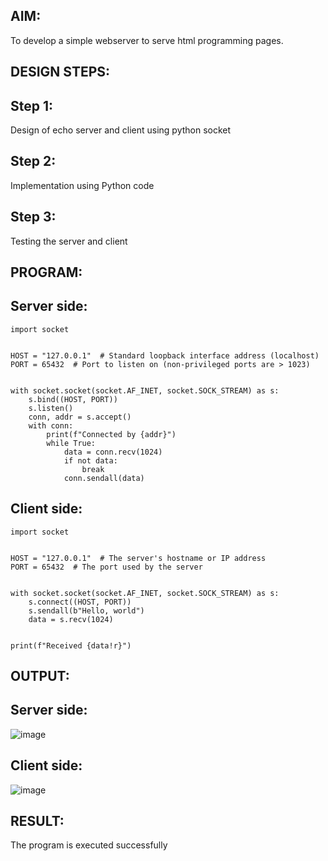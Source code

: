 ## AIM:

To develop a simple webserver to serve html programming pages.

## DESIGN STEPS:

## Step 1:

Design of echo server and client using python socket

## Step 2:

Implementation using Python code

## Step 3:

Testing the server and client

## PROGRAM:

## Server side:

```
import socket


HOST = "127.0.0.1"  # Standard loopback interface address (localhost)
PORT = 65432  # Port to listen on (non-privileged ports are > 1023)


with socket.socket(socket.AF_INET, socket.SOCK_STREAM) as s:
    s.bind((HOST, PORT))
    s.listen()
    conn, addr = s.accept()
    with conn:
        print(f"Connected by {addr}")
        while True:
            data = conn.recv(1024)
            if not data:
                break
            conn.sendall(data)
```
## Client side:

```
import socket


HOST = "127.0.0.1"  # The server's hostname or IP address
PORT = 65432  # The port used by the server


with socket.socket(socket.AF_INET, socket.SOCK_STREAM) as s:
    s.connect((HOST, PORT))
    s.sendall(b"Hello, world")
    data = s.recv(1024)


print(f"Received {data!r}")
```

## OUTPUT:
## Server side:

![image](https://github.com/Shrishxok/Echoserver/assets/120294863/033fb141-e186-4c65-86e5-190723c908f1)


## Client side:

![image](https://github.com/Shrishxok/Echoserver/assets/120294863/41ed5f6d-d5b4-4207-a425-a6278909fc81)


## RESULT:

The program is executed successfully

